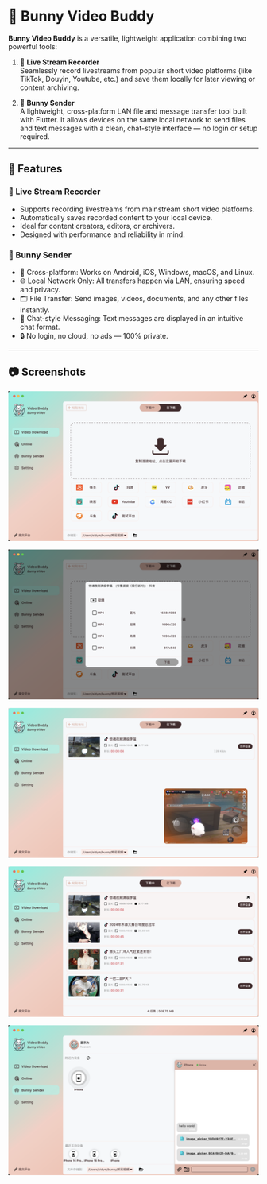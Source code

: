 # 🐰 Bunny Video Buddy

**Bunny Video Buddy** is a versatile, lightweight application combining two powerful tools:

1. 🎥 **Live Stream Recorder**  
   Seamlessly record livestreams from popular short video platforms (like TikTok, Douyin, Youtube, etc.) and save them locally for later viewing or content archiving.

2. 📡 **Bunny Sender**  
   A lightweight, cross-platform LAN file and message transfer tool built with Flutter. It allows devices on the same local network to send files and text messages with a clean, chat-style interface — no login or setup required.

---

## 🚀 Features

### 🎥 Live Stream Recorder
- Supports recording livestreams from mainstream short video platforms.
- Automatically saves recorded content to your local device.
- Ideal for content creators, editors, or archivers.
- Designed with performance and reliability in mind.

### 📡 Bunny Sender
- 🔄 Cross-platform: Works on Android, iOS, Windows, macOS, and Linux.
- 🌐 Local Network Only: All transfers happen via LAN, ensuring speed and privacy.
- 🗂️ File Transfer: Send images, videos, documents, and any other files instantly.
- 💬 Chat-style Messaging: Text messages are displayed in an intuitive chat format.
- 🔒 No login, no cloud, no ads — 100% private.

---

## 📷 Screenshots

<p align="">
  <img src="screenshots/download.png" alt="Import view" />
</p><p align="">
  <img src="screenshots/parse.png" alt="Resource parsed"/>
</p><p align="">
  <img src="screenshots/recording.png" alt="Recording" />
  </p><p align="">
  <img src="screenshots/downloaded.png" alt="Download History" />
  </p><p align="">
  <img src="screenshots/sender.png" alt="Sender" />
</p>
